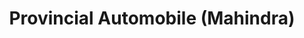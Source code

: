 ---
title: "Provincial Automobile (Mahindra)"
url: /bhandara/provincial-automobile-mahindra/
shop: Autohaus
---